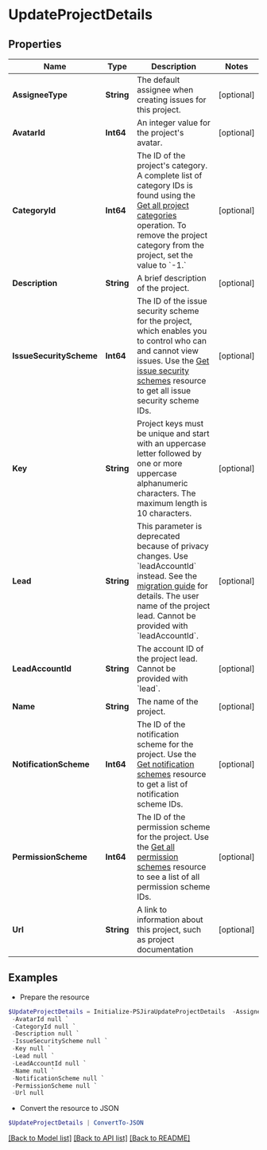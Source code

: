 # UpdateProjectDetails
## Properties

Name | Type | Description | Notes
------------ | ------------- | ------------- | -------------
**AssigneeType** | **String** | The default assignee when creating issues for this project. | [optional] 
**AvatarId** | **Int64** | An integer value for the project&#39;s avatar. | [optional] 
**CategoryId** | **Int64** | The ID of the project&#39;s category. A complete list of category IDs is found using the [Get all project categories](#api-rest-api-3-projectCategory-get) operation. To remove the project category from the project, set the value to &#x60;-1.&#x60; | [optional] 
**Description** | **String** | A brief description of the project. | [optional] 
**IssueSecurityScheme** | **Int64** | The ID of the issue security scheme for the project, which enables you to control who can and cannot view issues. Use the [Get issue security schemes](#api-rest-api-3-issuesecurityschemes-get) resource to get all issue security scheme IDs. | [optional] 
**Key** | **String** | Project keys must be unique and start with an uppercase letter followed by one or more uppercase alphanumeric characters. The maximum length is 10 characters. | [optional] 
**Lead** | **String** | This parameter is deprecated because of privacy changes. Use &#x60;leadAccountId&#x60; instead. See the [migration guide](https://developer.atlassian.com/cloud/jira/platform/deprecation-notice-user-privacy-api-migration-guide/) for details. The user name of the project lead. Cannot be provided with &#x60;leadAccountId&#x60;. | [optional] 
**LeadAccountId** | **String** | The account ID of the project lead. Cannot be provided with &#x60;lead&#x60;. | [optional] 
**Name** | **String** | The name of the project. | [optional] 
**NotificationScheme** | **Int64** | The ID of the notification scheme for the project. Use the [Get notification schemes](#api-rest-api-3-notificationscheme-get) resource to get a list of notification scheme IDs. | [optional] 
**PermissionScheme** | **Int64** | The ID of the permission scheme for the project. Use the [Get all permission schemes](#api-rest-api-3-permissionscheme-get) resource to see a list of all permission scheme IDs. | [optional] 
**Url** | **String** | A link to information about this project, such as project documentation | [optional] 

## Examples

- Prepare the resource
```powershell
$UpdateProjectDetails = Initialize-PSJiraUpdateProjectDetails  -AssigneeType null `
 -AvatarId null `
 -CategoryId null `
 -Description null `
 -IssueSecurityScheme null `
 -Key null `
 -Lead null `
 -LeadAccountId null `
 -Name null `
 -NotificationScheme null `
 -PermissionScheme null `
 -Url null
```

- Convert the resource to JSON
```powershell
$UpdateProjectDetails | ConvertTo-JSON
```

[[Back to Model list]](../README.md#documentation-for-models) [[Back to API list]](../README.md#documentation-for-api-endpoints) [[Back to README]](../README.md)

